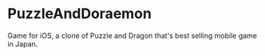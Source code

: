 # PuzzleAndDoraemon
Game for iOS, a clone of Puzzle and Dragon that's best selling mobile game in Japan.
